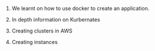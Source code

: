 1) We learnt on how to use docker to create an application.

2) In depth information on Kurbernates

3) Creating clusters in AWS

4) Creating instances